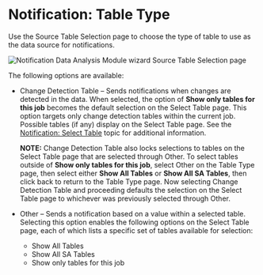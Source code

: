 # Notification: Table Type

Use the Source Table Selection page to choose the type of table to use as the data source for notifications.

![Notification Data Analysis Module wizard Source Table Selection page](/img/product_docs/accessanalyzer/enterpriseauditor/admin/analysis/notification/tabletype.png)

The following options are available:

- Change Detection Table – Sends notifications when changes are detected in the data. When selected, the option of __Show only tables for this job__ becomes the default selection on the Select Table page. This option targets only change detection tables within the current job. Possible tables (if any) display on the Select Table page. See the [Notification: Select Table](/docs/accessanalyzer/enterpriseauditor/admin/analysis/notification/selecttable.md) topic for additional information.

  __NOTE:__ Change Detection Table also locks selections to tables on the Select Table page that are selected through Other. To select tables outside of __Show only tables for this job__, select Other on the Table Type page, then select either __Show All Tables__ or __Show All SA Tables__, then click back to return to the Table Type page. Now selecting Change Detection Table and proceeding defaults the selection on the Select Table page to whichever was previously selected through Other.
- Other – Sends a notification based on a value within a selected table. Selecting this option enables the following options on the Select Table page, each of which lists a specific set of tables available for selection:

  - Show All Tables
  - Show All SA Tables
  - Show only tables for this job
